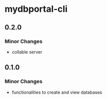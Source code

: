 # mydbportal-cli

## 0.2.0

### Minor Changes

- collable server

## 0.1.0

### Minor Changes

- functionalities to create and view databases
